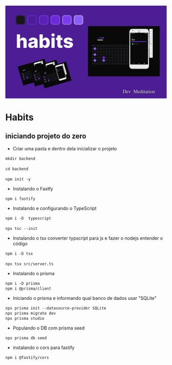![screen](./noproject/habtis-api_devmeditation.png)

# Habits

## iniciando projeto do zero

- Criar uma pasta e dentro dela inicializar o projeto

```
mkdir backend 

cd backend 

npm init -y 
```

- Instalando o Fastfy
```
npm i fastify 
```

- Instalando e configurando o TypeScript
```
npm i -D  typescript 

npx tsc --init 
```

- Instalando o tsx converter typscript para js e fazer o nodejs entender o código
```
npm i -D tsx 

npx tsx src/server.ts 
```

- Instalando o prisma
```
npm i -D prisma
npm i @prisma/client
```

- Iniciando o prisma e informando qual banco de dados usar "SQLite"
```
npx prisma init --datasource-provider SQLite
npx prisma migrate dev
npx prisma studio
```

- Populando o DB com prisma seed
```
npx prisma db seed
```

- instalando o cors para fastify
```
npm i @fastify/cors
```
